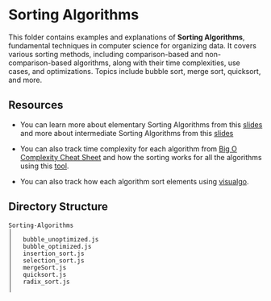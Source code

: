 # Sorting Algorithms

This folder contains examples and explanations of **Sorting Algorithms**, fundamental techniques in computer science for organizing data. It covers various sorting methods, including comparison-based and non-comparison-based algorithms, along with their time complexities, use cases, and optimizations. Topics include bubble sort, merge sort, quicksort, and more.

## Resources

- You can learn more about elementary Sorting Algorithms from this [slides](https://cs.slides.com/colt_steele/elementary-sorting-algorithms/fullscreen) and more about intermediate Sorting Algorithms from this [slides](https://cs.slides.com/colt_steele/intermediate-sorting-algorithms/fullscreen)

- You can also track time complexity for each algorithm from [Big O Complexity Cheat Sheet](https://www.bigocheatsheet.com/) and how the sorting works for all the algorithms using this [tool](https://www.toptal.com/developers/sorting-algorithms).

- You can also track how each algorithm sort elements using [visualgo](https://visualgo.net/en/sorting).

## Directory Structure

```
Sorting-Algorithms
│
│   bubble_unoptimized.js
│   bubble_optimized.js
│   insertion_sort.js
│   selection_sort.js
│   mergeSort.js
│   quicksort.js
│   radix_sort.js
│
```
